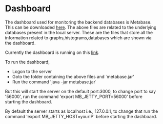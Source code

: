 # Dashboard
The dashboard used for monitoring the backend databases is Metabase. This can be downloaded [here](https://metabase.com/start/jar.html).
The above files are related to the underlying databases present in the local server. These are the files that store all the information related to graphs,histograms,databases which are shown via the dashboard.

Currently the dashboard is running on this [link](http://10.5.0.142:56000/).

To run the dashboard,
- Logon to the server
- Goto the folder containing the above files and 'metabase.jar'
- Run the command 'java -jar metabase.jar'

But this will start the server on the default port:3000, to change port to say '56000', run the command
'export MB_JETTY_PORT=56000' before starting the dashboard. 

By default the server starts as localhost i.e., 127.0.0.1, to change that run the command
'export MB_JETTY_HOST=yourIP' before starting the dashboard.
